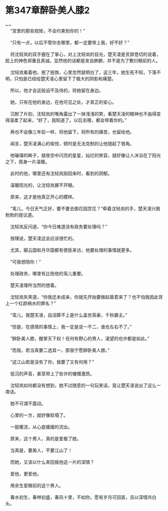 # 第347章醉卧美人膝2
~~<br>&nbsp;&nbsp;&nbsp;&nbsp;“宫里的那些规矩，不会约束到你的！”<br><br>&nbsp;&nbsp;&nbsp;&nbsp;“只有一点，以后不管你去哪里，都一定要带上我，好不好？”<br><br>&nbsp;&nbsp;&nbsp;&nbsp;将沈轻岚的双手握在了掌心，对上沈轻岚的目光，楚天凌是言辞恳切的说着，脸上的神色郑重且真诚，显然他的话都是发自肺腑，并不是为了敷衍眼前的人。<br><br>&nbsp;&nbsp;&nbsp;&nbsp;沈轻岚看着他，抿了抿唇，心里忽然就明白了，这三年，她生死不知，下落不明，只怕是已经给楚天凌心里留下了极大的阴影和痛楚。<br><br>&nbsp;&nbsp;&nbsp;&nbsp;所以，他才会这般迫不及待的，将她留在身边。<br><br>&nbsp;&nbsp;&nbsp;&nbsp;她，只有在他的身边，在他可见之处，才真正的安心。<br><br>&nbsp;&nbsp;&nbsp;&nbsp;沉默了片刻，沈轻岚的嘴角露出了一抹浅浅的笑，看楚天凌的眼神也不由得变得温柔了起来，“好了，我知道了。以后去哪，都会带着你的。”<br><br>&nbsp;&nbsp;&nbsp;&nbsp;再也不会像三年前一样，将他留下，将所有的痛苦，也留给他。<br><br>&nbsp;&nbsp;&nbsp;&nbsp;闻言，楚天凌满心的愉悦，顿时是无法克制的让他翘起了唇角。<br><br>&nbsp;&nbsp;&nbsp;&nbsp;他璀璨的眸子，就夜空中闪亮的星星，灿烂的笑容，就好像让人沐浴在了阳光之下，周身一片温暖。<br><br>&nbsp;&nbsp;&nbsp;&nbsp;此时的他，哪里还有沈轻岚刚回来时，看到的阴郁。<br><br>&nbsp;&nbsp;&nbsp;&nbsp;温暖阳光的，让沈轻岚挪不开眼。<br><br>&nbsp;&nbsp;&nbsp;&nbsp;原来，这才是他真正开心的模样。<br><br>&nbsp;&nbsp;&nbsp;&nbsp;“鸾儿，今日天气正好，要不要去御花园赏花？”牵着沈轻岚的手，楚天凌兴致勃勃的提议道。<br><br>&nbsp;&nbsp;&nbsp;&nbsp;沈轻岚反问道，“你今日难道没有政务要处理吗？”<br><br>&nbsp;&nbsp;&nbsp;&nbsp;按理说，楚天凌这会应该很忙的。<br><br>&nbsp;&nbsp;&nbsp;&nbsp;尤其，郦云国和月华国都有使臣来访，他要处理的事情就更多。<br><br>&nbsp;&nbsp;&nbsp;&nbsp;“可我想陪你！”<br><br>&nbsp;&nbsp;&nbsp;&nbsp;处理政务，哪里有比陪他的鸾儿重要。<br><br>&nbsp;&nbsp;&nbsp;&nbsp;楚天凌理所当然的想着。<br><br>&nbsp;&nbsp;&nbsp;&nbsp;沈轻岚失笑道，“你我还未成亲，你就先开始要做起昏君来了？也不怕我因此背上一个红颜祸水的罪名？”<br><br>&nbsp;&nbsp;&nbsp;&nbsp;“鸾儿，我楚天凌，自诩算不上是什么盖世英豪，千秋霸主。”<br><br>&nbsp;&nbsp;&nbsp;&nbsp;“但是，在感情的事情上，我一定是说一不二，谁也左右不了。”<br><br>&nbsp;&nbsp;&nbsp;&nbsp;“醉卧美人膝，醒掌天下权！任何有野心的男人，渴望的也许都是如此。”<br><br>&nbsp;&nbsp;&nbsp;&nbsp;“而我，若当真要二选其一，那我宁愿醉卧美人膝。”<br><br>&nbsp;&nbsp;&nbsp;&nbsp;“这江山若是没有了你，我要了又有何用？”<br><br>&nbsp;&nbsp;&nbsp;&nbsp;低沉的声音，甚至带上了些许的慷慨激昂。<br><br>&nbsp;&nbsp;&nbsp;&nbsp;沈轻岚如何都没有想到，她不过随意的一句玩笑话，竟让楚天凌说出了这么一席话。<br><br>&nbsp;&nbsp;&nbsp;&nbsp;她不可谓不震动。<br><br>&nbsp;&nbsp;&nbsp;&nbsp;心里的一方，就好像软塌了。<br><br>&nbsp;&nbsp;&nbsp;&nbsp;一股暖流，从心底缓缓的流出。<br><br>&nbsp;&nbsp;&nbsp;&nbsp;原来，这个男人，真的是爱极了她。<br><br>&nbsp;&nbsp;&nbsp;&nbsp;当真是，要美人，不要江山了！<br><br>&nbsp;&nbsp;&nbsp;&nbsp;而她，又该以什么来回报他这一片的深情？<br><br>&nbsp;&nbsp;&nbsp;&nbsp;爱他，更爱他。<br><br>&nbsp;&nbsp;&nbsp;&nbsp;用余生爱眼前的这个男人。<br><br>&nbsp;&nbsp;&nbsp;&nbsp;春水初生，春林初盛，春风十里，不如你。愿有岁月可回首，且以深情共白头。<br><br>
                    

<script>_fwqdsqadxfw()</script>
<div><script>_dfwf1dw();</script></div>
<div><script>_dfwf1agdw();</script></div>
                